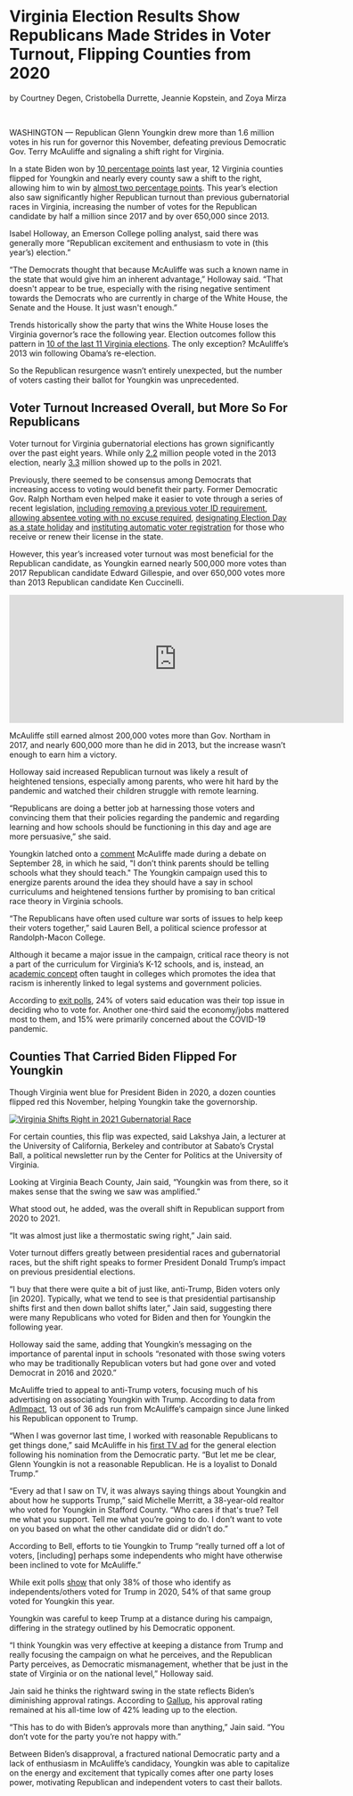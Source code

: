 # Virginia Election Results Show Republicans Made Strides in Voter Turnout, Flipping Counties from 2020

by Courtney Degen, Cristobella Durrette, Jeannie Kopstein, and Zoya Mirza <br>

</br>

WASHINGTON — Republican Glenn Youngkin drew more than 1.6 million votes in his run for governor this November, defeating previous Democratic Gov. Terry McAuliffe and signaling a shift right for Virginia.

In a state Biden won by [10 percentage points](https://www.washingtonpost.com/elections/election-results/virginia-2020/) last year, 12 Virginia counties flipped for Youngkin and nearly every county saw a shift to the right, allowing him to win by [almost two percentage points](https://results.elections.virginia.gov/vaelections/2021%20November%20General/Site/Statewide.html). This year’s election also saw significantly higher Republican turnout than previous gubernatorial races in Virginia, increasing the number of votes for the Republican candidate by half a million since 2017 and by over 650,000 since 2013. 

Isabel Holloway, an Emerson College polling analyst, said there was generally more “Republican excitement and enthusiasm to vote in (this year’s) election.”

“The Democrats thought that because McAuliffe was such a known name in the state that would give him an inherent advantage,” Holloway said. “That doesn't appear to be true, especially with the rising negative sentiment towards the Democrats who are currently in charge of the White House, the Senate and the House. It just wasn't enough.”

Trends historically show the party that wins the White House loses the Virginia governor’s race the following year. Election outcomes follow this pattern in [10 of the last 11 Virginia elections](https://www.nytimes.com/2021/11/03/us/politics/democrats-virginia-governor-race.html). The only exception? McAuliffe’s 2013 win following Obama’s re-election.

So the Republican resurgence wasn’t entirely unexpected, but the number of voters casting their ballot for Youngkin was unprecedented.

## Voter Turnout Increased Overall, but More So For Republicans

Voter turnout for Virginia gubernatorial elections has grown significantly over the past eight years. While only [2.2](https://historical.elections.virginia.gov/elections/view/43843/) million people voted in the 2013 election, nearly [3.3](https://results.elections.virginia.gov/vaelections/2021%20November%20General/Site/Statewide.html) million showed up to the polls in 2021. 

Previously, there seemed to be consensus among Democrats that increasing access to voting would benefit their party. Former Democratic Gov. Ralph Northam even helped make it easier to vote through a series of recent legislation, [including removing a previous voter ID requirement](https://lis.virginia.gov/cgi-bin/legp604.exe?ses=201&typ=bil&val=hb19), [allowing absentee voting with no excuse required](https://lis.virginia.gov/cgi-bin/legp604.exe?ses=201&typ=bil&val=hb1&ses=201&typ=bil&val=hb1), [designating Election Day as a state holiday](https://lis.virginia.gov/cgi-bin/legp604.exe?201+sum+SB601) and [instituting automatic voter registration](https://lis.virginia.gov/cgi-bin/legp604.exe?201+sum+SB219) for those who receive or renew their license in the state.

However, this year’s increased voter turnout was most beneficial for the Republican candidate, as Youngkin earned nearly 500,000 more votes than 2017 Republican candidate Edward Gillespie, and over 650,000 votes more than 2013 Republican candidate Ken Cuccinelli.

<iframe title="Virginia Gubernatorial Election Results 2013-2021" aria-label="Stacked Bars" id="datawrapper-chart-iC7N8" src="https://datawrapper.dwcdn.net/iC7N8/1/" scrolling="no" frameborder="0" style="border: none;" width="600" height="230"></iframe>

McAuliffe still earned almost 200,000 votes more than Gov. Northam in 2017, and nearly 600,000 more than he did in 2013, but the increase wasn’t enough to earn him a victory.

Holloway said increased Republican turnout was likely a result of heightened tensions, especially among parents, who were hit hard by the pandemic and watched their children struggle with remote learning. 

“Republicans are doing a better job at harnessing those voters and convincing them that their policies regarding the pandemic and regarding learning and how schools should be functioning in this day and age are more persuasive,” she said. 

Youngkin latched onto a [comment](https://www.mystateline.com/news/politics/mcauliffe-i-dont-think-parents-should-be-telling-schools-what-they-should-teach/) McAuliffe made during a debate on September 28, in which he said, "I don’t think parents should be telling schools what they should teach." The Youngkin campaign used this to energize parents around the idea they should have a say in school curriculums and heightened tensions further by promising to ban critical race theory in Virginia schools.

“The Republicans have often used culture war sorts of issues to help keep their voters together,” said Lauren Bell, a political science professor at Randolph-Macon College.

Although it became a major issue in the campaign, critical race theory is not a part of the curriculum for Virginia’s K-12 schools, and is, instead, an [academic concept](https://www.edweek.org/leadership/what-is-critical-race-theory-and-why-is-it-under-attack/2021/05) often taught in colleges which promotes the idea that racism is inherently linked to legal systems and government policies. 

According to [exit polls](https://www.washingtonpost.com/elections/interactive/2021/exit-polls-virginia-governor/#h-Y5IF6NZDJZFT3PK2ZNXGJRNMMQ), 24% of voters said education was their top issue in deciding who to vote for. Another one-third said the economy/jobs mattered most to them, and 15% were primarily concerned about the COVID-19 pandemic. 

## Counties That Carried Biden Flipped For Youngkin

Though Virginia went blue for President Biden in 2020, a dozen counties flipped red this November, helping Youngkin take the governorship.

<div class='tableauPlaceholder' id='viz1637607217107' style='position: relative'><noscript><a href='#'><img alt='Virginia Shifts Right in 2021 Gubernatorial Race ' src='https:&#47;&#47;public.tableau.com&#47;static&#47;images&#47;VA&#47;VAShiftTowardRepublican&#47;Dashboard2&#47;1_rss.png' style='border: none' /></a></noscript><object class='tableauViz'  style='display:none;'><param name='host_url' value='https%3A%2F%2Fpublic.tableau.com%2F' /> <param name='embed_code_version' value='3' /> <param name='site_root' value='' /><param name='name' value='VAShiftTowardRepublican&#47;Dashboard2' /><param name='tabs' value='no' /><param name='toolbar' value='yes' /><param name='static_image' value='https:&#47;&#47;public.tableau.com&#47;static&#47;images&#47;VA&#47;VAShiftTowardRepublican&#47;Dashboard2&#47;1.png' /> <param name='animate_transition' value='yes' /><param name='display_static_image' value='yes' /><param name='display_spinner' value='yes' /><param name='display_overlay' value='yes' /><param name='display_count' value='yes' /><param name='language' value='en-US' /><param name='filter' value='publish=yes' /></object></div>         

For certain counties, this flip was expected, said Lakshya Jain, a lecturer at the University of California, Berkeley and contributor at Sabato’s Crystal Ball, a political newsletter run by the Center for Politics at the University of Virginia.

Looking at Virginia Beach County, Jain said, “Youngkin was from there, so it makes sense that the swing we saw was amplified.” 

What stood out, he added, was the overall shift in Republican support from 2020 to 2021. 

“It was almost just like a thermostatic swing right,” Jain said. 

Voter turnout differs greatly between presidential races and gubernatorial races, but the shift right speaks to former President Donald Trump’s impact on previous presidential elections. 

“I buy that there were quite a bit of just like, anti-Trump, Biden voters only [in 2020]. Typically, what we tend to see is that presidential partisanship shifts first and then down ballot shifts later,” Jain said, suggesting there were many Republicans who voted for Biden and then for Youngkin the following year. 

Holloway said the same, adding that Youngkin’s messaging on the importance of parental input in schools “resonated with those swing voters who may be traditionally Republican voters but had gone over and voted Democrat in 2016 and 2020.”

McAuliffe tried to appeal to anti-Trump voters, focusing much of his advertising on associating Youngkin with Trump. According to data from [AdImpact](https://cookpolitical.com/analysis/governors/virginia-governor/what-will-we-learn-virginia-governors-race), 13 out of 36 ads run from McAuliffe’s campaign since June linked his Republican opponent to Trump. 

“When I was governor last time, I worked with reasonable Republicans to get things done,” said McAuliffe in his [first TV ad](https://www.youtube.com/watch?app=desktop&v=08YMR7NgANI) for the general election following his nomination from the Democratic party. “But let me be clear, Glenn Youngkin is not a reasonable Republican. He is a loyalist to Donald Trump.”

“Every ad that I saw on TV, it was always saying things about Youngkin and about how he supports Trump,” said Michelle Merritt, a 38-year-old realtor who voted for Youngkin in Stafford County. “Who cares if that's true? Tell me what you support. Tell me what you’re going to do. I don’t want to vote on you based on what the other candidate did or didn’t do.”

According to Bell, efforts to tie Youngkin to Trump “really turned off a lot of voters, [including] perhaps some independents who might have otherwise been inclined to vote for McAuliffe.”

While exit polls [show](https://www.washingtonpost.com/elections/interactive/2021/exit-polls-virginia-governor/#h-Y5IF6NZDJZFT3PK2ZNXGJRNMMQ) that only 38% of those who identify as independents/others voted for Trump in 2020, 54% of that same group voted for Youngkin this year. 

Youngkin was careful to keep Trump at a distance during his campaign, differing in the strategy outlined by his Democratic opponent. 

“I think Youngkin was very effective at keeping a distance from Trump and really focusing the campaign on what he perceives, and the Republican Party perceives, as Democratic mismanagement, whether that be just in the state of Virginia or on the national level,” Holloway said. 

Jain said he thinks the rightward swing in the state reflects Biden’s diminishing approval ratings. According to [Gallup](https://news.gallup.com/poll/329384/presidential-approval-ratings-joe-biden.aspx), his approval rating remained at his all-time low of 42% leading up to the election.

“This has to do with Biden’s approvals more than anything,” Jain said. “You don’t vote for the party you’re not happy with.” 

Between Biden’s disapproval, a fractured national Democratic party and a lack of enthusiasm in McAuliffe’s candidacy, Youngkin was able to capitalize on the energy and excitement that typically comes after one party loses power, motivating Republican and independent voters to cast their ballots.  
